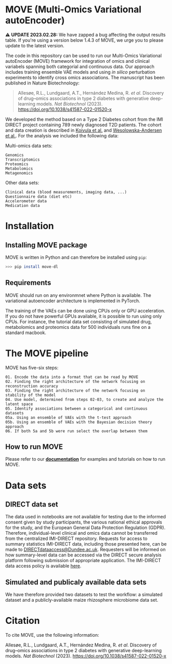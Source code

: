 # MOVE (Multi-Omics Variational autoEncoder)

:warning: **UPDATE 2023.02.28:** We have zapped a bug affecting the output
results table. If you're using a version below 1.4.3 of MOVE, we urge you to
please update to the latest version.

The code in this repository can be used to run our Multi-Omics Variational
autoEncoder (MOVE) framework for integration of omics and clinical variabels
spanning both categorial and continuous data. Our approach includes training
ensemble VAE models and using *in silico* perturbation experiments to identify
cross omics associations. The manuscript has been published in Nature
Biotechnology:

> Allesøe, R.L., Lundgaard, A.T., Hernández Medina, R. *et al*. Discovery of
> drug–omics associations in type 2 diabetes with generative deep-learning
> models. *Nat Biotechnol* (2023). https://doi.org/10.1038/s41587-022-01520-x

We developed the method based on a Type 2 Diabetes cohort from the IMI DIRECT
project containing 789 newly diagnosed T2D patients. The cohort and data
creation is described in
[Koivula et al.](https://dx.doi.org/10.1007%2Fs00125-019-4906-1) and
[Wesolowska-Andersen et al.](https://doi.org/10.1016/j.xcrm.2021.100477). For
the analysis we included the following data:

Multi-omics data sets:
```
Genomics
Transcriptomics
Proteomics
Metabolomics
Metagenomics
```

Other data sets:
```
Clinical data (blood measurements, imaging data, ...)
Questionnaire data (diet etc)
Accelerometer data
Medication data
```

# Installation

## Installing MOVE package

MOVE is written in Python and can therefore be installed using `pip`:

```bash
>>> pip install move-dl
```

## Requirements

MOVE should run on any environmnet where Python is available. The variational
autoencoder architecture is implemented in PyTorch.

The training of the VAEs can be done using CPUs only or GPU acceleration. If
you do not have powerful GPUs available, it is possible to run using only CPUs.
For instance, the tutorial data set consisting of simulated drug, metabolomics
and proteomics data for 500 individuals runs fine on a standard macbook.

# The MOVE pipeline

MOVE has five-six steps:

```
01. Encode the data into a format that can be read by MOVE
02. Finding the right architecture of the network focusing on reconstruction accuracy
03. Finding the right architecture of the network focusing on stability of the model
04. Use model, determined from steps 02-03, to create and analyze the latent space
05. Identify associations between a categorical and continuous datasets
05a. Using an ensemble of VAEs with the t-test approach
05b. Using an ensemble of VAEs with the Bayesian decision theory approach
06. If both 5a and 5b were run select the overlap between them
```

## How to run MOVE

Please refer to our [**documentation**](https://move-dl.readthedocs.io/) for
examples and tutorials on how to run MOVE.


# Data sets

## DIRECT data set

The data used in notebooks are not available for testing due to the informed
consent given by study participants, the various national ethical approvals for
the study, and the European General Data Protection Regulation (GDPR).
Therefore, individual-level clinical and omics data cannot be transferred from
the centralized IMI-DIRECT repository. Requests for access to summary statistics
IMI-DIRECT data, including those presented here, can be made to
DIRECTdataaccess@Dundee.ac.uk. Requesters will be informed on how summary-level
data can be accessed via the DIRECT secure analysis platform following
submission of appropriate application. The IMI-DIRECT data access policy is
available [here](https://directdiabetes.org).

## Simulated and publicaly available data sets

We have therefore provided two datasets to test the workflow: a simulated
dataset and a publicly-available maize rhizosphere microbiome data set.

# Citation

To cite MOVE, use the following information:

Allesøe, R.L., Lundgaard, A.T., Hernández Medina, R. *et al*. Discovery of
drug–omics associations in type 2 diabetes with generative deep-learning models.
*Nat Biotechnol* (2023). https://doi.org/10.1038/s41587-022-01520-x
